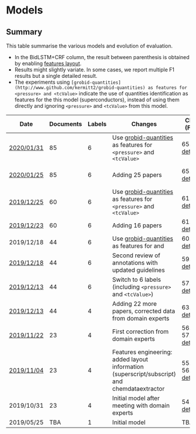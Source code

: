 # Models 


## Summary 
This table summarise the various models and evolution of evaluation. 

* In the BidLSTM+CRF column, the result between parenthesis is obtained by enabling [features layout](https://github.com/kermitt2/delft/pull/82). 
* Results might slightly variate. In some cases, we report multiple F1 results but a single detailed result. 
* The experiments using `[grobid-quantities](http://www.github.com/kermitt2/grobid-quantities) as features for <pressure> and <tcValue>` indicate the use of quantities identification as features for the this model (superconductors), instead of using them directly and ignoring `<pressure>` and `<tcValue>` from this model. 

| Date | Documents | Labels | Changes | CRF (F1) | BidLSTM+CRF (F1)*  | 
|------|---------------------|------------------|---------|----------|------------------|
|  [2020/01/31](https://github.com/lfoppiano/grobid-superconductors/tree/training-20200131-quantities)  | 85  |  6 | Use [grobid-quantities](http://www.github.com/kermitt2/grobid-quantities) as features for `<pressure>` and `<tcValue>`| 65.28 [details](https://github.com/lfoppiano/grobid-superconductors/blob/training-20200131-quantities/resources/models/superconductors/model.wapiti.evaluation.txt)  | (77.30 [details](https://github.com/lfoppiano/grobid-superconductors/blob/training-20200131-quantities/resources/models/superconductors/model.delft.evaluation.txt)) | |
|  [2020/01/25](https://github.com/lfoppiano/grobid-superconductors/tree/training-20200125)  | 85  |  6 | Adding 25 papers              |65.07 [details](https://github.com/lfoppiano/grobid-superconductors/tree/training-20200125/resources/models/superconductors/model.wapiti.evaluation.txt)     | 76.65 [details](https://github.com/lfoppiano/grobid-superconductors/blob/training-20200125/resources/models/superconductors/model.delft-no-features.evaluation.txt) (77.08/76.87/76.79 [details](https://github.com/lfoppiano/grobid-superconductors/blob/training-20200125/resources/models/superconductors/model.delft-with-features.evaluation.txt)) |
|  [2019/12/25](https://github.com/lfoppiano/grobid-superconductors/tree/training-20191225-quantities)  | 60  |  6 | Use [grobid-quantities](http://www.github.com/kermitt2/grobid-quantities) as features for `<pressure>` and `<tcValue>` | 61.35 [details](https://github.com/lfoppiano/grobid-superconductors/tree/training-20191225-quantities/resources/models/superconductors/model.wapiti.evaluation.txt) | TBA | 
|  [2019/12/23](https://github.com/lfoppiano/grobid-superconductors/tree/training-20191223)  | 60  |  6 | Adding 16 papers | 61.99 [details](https://github.com/lfoppiano/grobid-superconductors/blob/master/resources/models/superconductors/result-logs/superconductors-10fold-cross-validation-20191223.txt) | 69.68/71.15 (73.15/72.27)| 
|  2019/12/18  | 44  |  6 | Use [grobid-quantities](http://www.github.com/kermitt2/grobid-quantities) as features for <pressure> and <tcValue> | 60.41 [details](https://github.com/lfoppiano/grobid-superconductors/tree/add-quantities-features/resources/models/superconductors/result-logs/superconductors-10fold-cross-validation-20191217-quantities-features.txt) | TBA |
|  [2019/12/18](https://github.com/lfoppiano/grobid-superconductors/tree/training-20191218)  | 44  |  6 | Second review of annotations with updated guidelines | 59.17 [details](https://github.com/lfoppiano/grobid-superconductors/tree/training-20191218/resources/models/superconductors/model.wapiti.evaluation.txt) | TBA | 
|  [2019/12/13](https://github.com/lfoppiano/grobid-superconductors/tree/training-20191213)  | 44  |  6 | Switch to 6 labels (including `<pressure>` and `<tcValue>`) |57.6  [details](https://github.com/lfoppiano/grobid-superconductors/tree/training-20191213/resources/models/superconductors/result-logs) | TBA |
|  [2019/12/13](https://github.com/lfoppiano/grobid-superconductors/tree/training-20191213-4labels)  | 44  |  4 | Adding 22 more papers, corrected data from domain experts |63.3  [details](https://github.com/lfoppiano/grobid-superconductors/tree/training-20191213-4labels/resources/models/superconductors/result-logs) | TBA | 
|  [2019/11/22](https://github.com/lfoppiano/grobid-superconductors/tree/training-20191122)  | 23  |  4 | First correction from domain experts | 56.4 / 57.44 [details](https://github.com/lfoppiano/grobid-superconductors/tree/training-20191122/resources/models/superconductors/result-logs) | TBA |  
|  [2019/11/04](https://github.com/lfoppiano/grobid-superconductors/tree/training-20191104)  | 23  |  4 | Features engineering: added layout information (superscript/subscript) and chemdataextractor  |55.5 / 56.17 [details](https://github.com/lfoppiano/grobid-superconductors/tree/training-20191104/resources/models/superconductors/results-log) | TBA | 
|  2019/10/31  | 23  |  4 | Initial model after meeting with domain experts | 54.77 [details](https://github.com/lfoppiano/grobid-superconductors/blob/master/resources/models/superconductors/result-logs/superconductors-10fold-cross-validation-20191031.txt) | TBA | 
|  2019/05/25  | TBA  |  1 | Initial model | TBA | TBA | 

